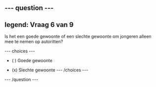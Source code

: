 --- question ---
---
legend: Vraag 6 van 9
---

Is het een goede gewoonte of een slechte gewoonte om jongeren alleen mee te nemen op autoritten?

--- choices ---
- ( ) Goede gewoonte

- (x) Slechte gewoonte --- /choices ---

--- /question ---
